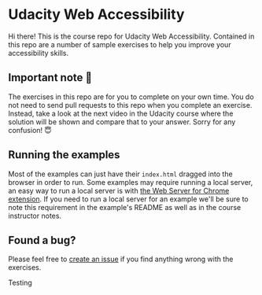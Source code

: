 # Udacity Web Accessibility

Hi there! This is the course repo for Udacity Web Accessibility. Contained in
this repo are a number of sample exercises to help you improve your
accessibility skills.

## Important note 🚨

The exercises in this repo are for you to complete on your own time. You do not need to send pull requests to this repo when you complete an exercise. Instead, take a look at the next video in the Udacity course where the solution will be shown and compare that to your answer. Sorry for any confusion! 😇

## Running the examples

Most of the examples can just have their `index.html` dragged into the browser
in order to run. Some examples may require running a local server, an easy
way to run a local server is with [the Web Server for Chrome extension](https://chrome.google.com/webstore/detail/web-server-for-chrome/ofhbbkphhbklhfoeikjpcbhemlocgigb?hl=en). If you need to run a local server for an example we'll
be sure to note this requirement in the example's README as well as in the
course instructor notes.

## Found a bug?

Please feel free to [create an issue](https://github.com/udacity/ud891/issues/new)
if you find anything wrong with the exercises.

Testing
